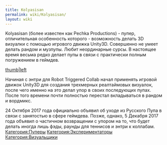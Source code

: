 ```yaml
---
title: Kolyasisan
permalink: wiki/Kolyasisan/
layout: wiki
---
```


Kolyasisan (более известен как Pechka Productions) - пупер,
отличительная особенность которого - возможность делать 3D визуалки с
помощью игрового движка Unity3D. Совершенно не умеет делать рандом и
музпупы. Любит неординарные сурсы. В настоящее время весьма редко делает
пупы в связи с практически полным погружением в геймдев.

[thumb\|left](Файл:DOCTOR_палеонтологии_ПЕРФОРАТОРОМ_гладит_СКАЛЬПЕЛЬ_RYTP_Collab "wikilink")

Начиная с энтри для Robot Triggered Collab начал применять игровой
движок Unity3D для создания трехмерных реалтаймовых визуалок, после чего
именно на это делал упор в своих последующих пупах. После того времени
почти полностью перестал вкладываться в рандом и вордмикс.

24 Октября 2017 года официально объявил об уходе из Русского Пупа в
связи с занятостью в сфере геймдева. Позже, однако, 5 Декабря 2017 года
объявил о частичном возвращении с упором на то, что будет делать иногда
лишь фэды, раунды для теннисов и энтри к коллабам.
[Категория:Пуперы](Категория:Пуперы "wikilink")
[Категория:Экспериментаторы](Категория:Экспериментаторы "wikilink")
[Категория:Визуальщики](Категория:Визуальщики "wikilink")
